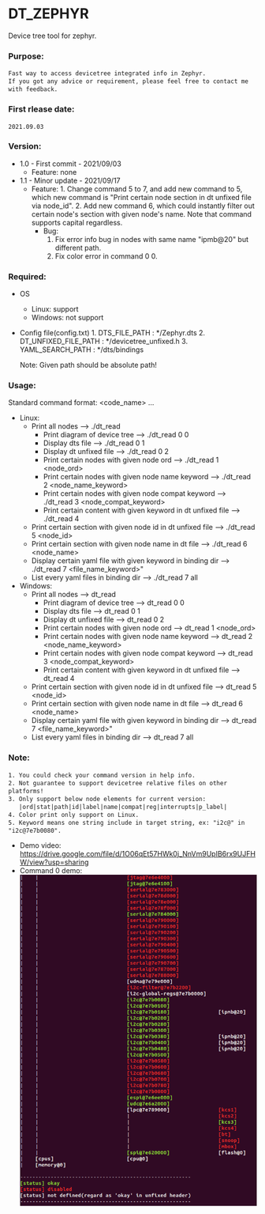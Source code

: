 # DT_ZEPHYR
Device tree tool for zephyr.
### Purpose:
    Fast way to access devicetree integrated info in Zephyr.
    If you got any advice or requirement, please feel free to contact me with feedback.

### First rlease date:
    2021.09.03

### Version: 
- 1.0 - First commit - 2021/09/03
  - Feature: none
- 1.1 - Minor update - 2021/09/17
  - Feature:
		1. Change command 5 to 7, and add new command to 5, which new command is "Print certain node section in dt unfixed file via node_id".
		2. Add new command 6, which could instantly filter out certain node's section with given node's name. Note that command supports capital regardless.
	- Bug:
		1. Fix error info bug in nodes with same name "ipmb@20" but different path.
		2. Fix color error in command 0 0.

### Required:
- OS
  - Linux: support
  - Windows: not support
- Config file(config.txt)
      1. DTS_FILE_PATH    	: */Zephyr.dts
      2. DT_UNFIXED_FILE_PATH	: */devicetree_unfixed.h
      3. YAML_SEARCH_PATH	: */dts/bindings

    Note: Given path should be absolute path!

### Usage:
Standard command format: <code_name> <command> <arg1> <arg2> ...
  - Linux:
	  - Print all nodes                                             	--> ./dt_read
          - Print diagram of device tree                   		--> ./dt_read 0 0
          - Display dts file                                           	--> ./dt_read 0 1
          - Display dt unfixed file                                     	--> ./dt_read 0 2
          - Print certain nodes with given node ord                    	--> ./dt_read 1 <node_ord>
          - Print certain nodes with given node name keyword            	--> ./dt_read 2 <node_name_keyword>
          - Print certain nodes with given node compat keyword          	--> ./dt_read 3 <node_compat_keyword>
          - Print certain content with given keyword in dt unfixed file 	--> ./dt_read 4 <keyword>
	  - Print certain section with given node id in dt unfixed file   --> ./dt_read 5 <node_id>
	  - Print certain section with given node name in dt file         --> ./dt_read 6 <node_name>
	  - Display certain yaml file with given keyword in binding dir   --> ./dt_read 7 <file_name_keyword>"
	  - List every yaml files in binding dir                          --> ./dt_read 7 all
  - Windows:
	  - Print all nodes                                             	--> dt_read
          - Print diagram of device tree                   		--> dt_read 0 0
          - Display dts file                                           	--> dt_read 0 1
          - Display dt unfixed file                                     	--> dt_read 0 2
          - Print certain nodes with given node ord                    	--> dt_read 1 <node_ord>
          - Print certain nodes with given node name keyword            	--> dt_read 2 <node_name_keyword>
          - Print certain nodes with given node compat keyword          	--> dt_read 3 <node_compat_keyword>
          - Print certain content with given keyword in dt unfixed file 	--> dt_read 4 <keyword>
	  - Print certain section with given node id in dt unfixed file   --> dt_read 5 <node_id>
	  - Print certain section with given node name in dt file         --> dt_read 6 <node_name>
	  - Display certain yaml file with given keyword in binding dir   --> dt_read 7 <file_name_keyword>"
	  - List every yaml files in binding dir                          --> dt_read 7 all

### Note:
    1. You could check your command version in help info.
    2. Not guarantee to support devicetree relative files on other platforms!
    3. Only support below node elements for current version:
       |ord|stat|path|id|label|name|compat|reg|interrupts|p_label|
    4. Color print only support on Linux.
    5. Keyword means one string include in target string, ex: "i2c@" in "i2c@7e7b0080".
- Demo video: https://drive.google.com/file/d/1O06qEt57HWk0j_NnVm9UpIB6rx9UJFHW/view?usp=sharing
- Command 0 demo: 
	![image info](./DT_READ_TOOL/command0_0.png)
